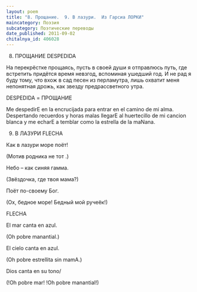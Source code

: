 ```yaml
---
layout: poem
title: "8. Прощание.  9. В лазури.  Из Гарсиа ЛОРКИ"
maincategory: Поэзия
subcategory: Поэтические переводы
date_published: 2011-09-02
chitalnya_id: 406028
---
```




8. ПРОЩАНИЕ
DESPEDIDA

На перекрёстке прощаясь, пусть
в своей души я 
отправлюсь путь,
где встретить придётся
время невзгод,
вспоминая ушедший год.
И не рад я буду тому, что вхож
в сад песен из перламутра, 
лишь охватит меня непонятная дрожь,
как звезду предрассветного утра.


DESPEDIDA = ПРОЩАНИЕ

Me despedirE
en la encrucijada
para entrar en el camino
de mi alma.
Despertando recuerdos
y horas malas
llegarE al huertecillo
de mi cancion blanca
y me  echarE a temblar como
la estrella de la maNana.

9. В ЛАЗУРИ 
FLECHA

Как в лазури море поёт!

(Мотив родника 
не тот .)

Небо – как синяя гамма.

(Звёздочка,
где твоя мама?)

Поёт по-своему Бог.

(Ох, бедное море!
Бедный мой ручеёк!)

FLECHA

El mar canta en azul.

(Oh pobre
manantial.)

El cielo canta en azul.

(Oh pobre
estrellita sin mamA.)

Dios canta en su tono/

(!Oh pobre mar!
!Oh pobre manantial!)







